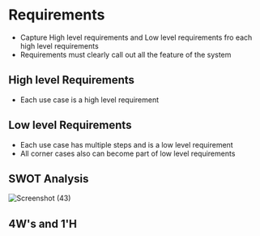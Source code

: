 # Requirements
* Capture High level requirements and Low level requirements fro each high level requirements
* Requirements must clearly call out all the feature of the system

## High level Requirements 
* Each use case is a high level requirement

## Low level Requirements
* Each use case has multiple steps and is a low level requirement
* All corner cases also can become part of low level requirements

## SWOT Analysis
![Screenshot (43)](https://user-images.githubusercontent.com/94218902/144059341-a03b24d2-0694-4d55-bc9b-678d9b884d3b.png)


## 4W's and 1'H
